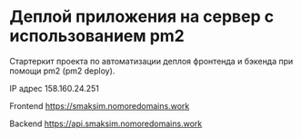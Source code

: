 # Деплой приложения на сервер с использованием pm2

Стартеркит проекта по автоматизации деплоя фронтенда и бэкенда при помощи pm2 (pm2 deploy).

IP адрес 158.160.24.251

Frontend https://smaksim.nomoredomains.work

Backend https://api.smaksim.nomoredomains.work
